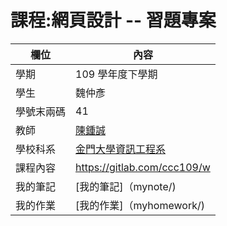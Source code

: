# 課程:網頁設計 -- 習題專案

欄位 | 內容
-----|--------
學期 | 109 學年度下學期
學生|魏仲彥
學號末兩碼| 41
教師 | [陳鍾誠](https://www.nqu.edu.tw/educsie/index.php?act=blog&code=list&ids=4)
學校科系 | [金門大學資訊工程系](https://www.nqu.edu.tw/educsie/index.php)
課程內容| https://gitlab.com/ccc109/w
我的筆記| [我的筆記]（mynote/)
我的作業| [我的作業]（myhomework/)
